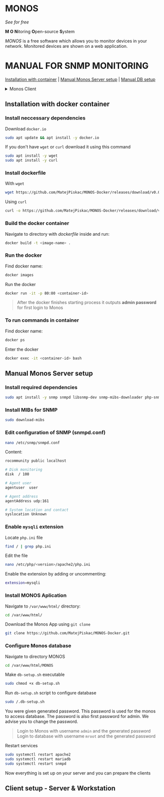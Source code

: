 # MONOS
*See for free*

**M O N**itoring **O**pen-source **S**ystem


*MONOS* is a free software which allows you to monitor devices in your network. Monitored devices are shown on a web application.

# MANUAL FOR SNMP MONITORING


<a href="#install">Installation with container</a>  |  <a href="#monos-srv">Manual Monos Server setup</a>  |  <a href="#db">Manual DB setup</a>
<details>
  <summary>Monos Client</summary>
  <a href="#station">Workstation/Server</a>  |  <a href="#router">Router</a>
</details>

## <a name="install">Installation with docker container</a>

### Install neccessary dependencies
Download `docker.io`
```sh
sudo apt update && apt install -y docker.io
```
If you don't have `wget` or `curl` download it using this command
```sh
sudo apt install -y wget
sudo apt install -y curl
```

### Install dockerfile
With `wget`
```sh
wget https://github.com/MatejPiskac/MONOS-Docker/releases/download/v0.0.1-beta/dockerfile output/directory
```
Using `curl`
```sh
curl -o https://github.com/MatejPiskac/MONOS-Docker/releases/download/v0.0.1-beta/dockerfile output/directory
```

### Build the docker container
Navigate to directory with _dockerfile_ inside and run:
```sh
docker build -t <image-name> .
```

### Run the docker
Find docker name:
```sh
docker images
```
Run the docker
```sh
docker run -it -p 80:80 <container-id>
```
> After the docker finishes starting process it outputs **admin password** for first login to Monos


### To run commands in container
Find docker name:
```sh
docker ps
```

Enter the docker
```sh
docker exec -it <container-id> bash
```


## <a name="monos-srv">Manual Monos Server setup</a>

### Install required dependencies
```sh
sudo apt install -y snmp snmpd libsnmp-dev snmp-mibs-downloader php-snmp php php-mysqli apache2 libapache2-mod-php mariadb-server iputils-ping git-all
```

### Install MIBs for SNMP
```sh
sudo download-mibs
```

### Edit configuration of SNMP (snmpd.conf)
```sh
nano /etc/snmp/snmpd.conf
```
Content:
```sh
rocommunity public localhost

# Disk monitoring
disk  / 100

# Agent user
agentuser  user

# Agent address
agentAddress udp:161

# System location and contact
syslocation Unknown
```

### Enable `mysqli` extension
Locate `php.ini` file
```sh
find / | grep php.ini
```
Edit the file
```sh
nano /etc/php/<version>/apache2/php.ini
```
Enable the extension by adding or uncommenting:
```sh
extension=mysqli
```

### Install MONOS Aplication
Navigate to `/var/www/html/` directory:
```sh
cd /var/www/html/
```
Download the Monos App using `git clone`
```sh
git clone https://github.com/MatejPiskac/MONOS-Docker.git
```

### <a name="db">Configure Monos database</a>

Navigate to directory MONOS
```sh
cd /var/www/html/MONOS
```

Make `db-setup.sh` executable
```sh
sudo chmod +x db-setup.sh
```

Run `db-setup.sh` script to configure database
```sh
sudo /.db-setup.sh
```

You were given generated password. This password is used for the monos to access database. The password is also first password for admin. We advise you to change the password.

> Login to Monos with username `admin` and the generated password <br>
> Login to database with username `mroot` and the generated password


Restart services
```sh
sudo systemctl restart apache2
sudo systemctl restart mariadb
sudo systemctl restart snmpd
```

Now everything is set up on your server and you can prepare the clients


## Client setup - Server & Workstation

